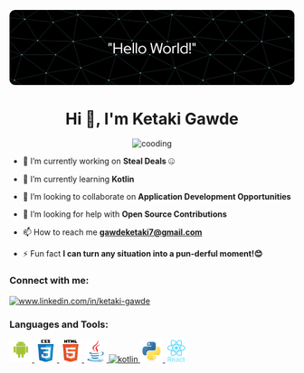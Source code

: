 ![logo](https://github.com/ke7aki/ke7aki/blob/main/github-header-image.png)
<h1 align="center">Hi 👋, I'm Ketaki Gawde</h1>
<p align="center">
<img alt="cooding"  src="https://mir-s3-cdn-cf.behance.net/project_modules/disp/601014116770475.6068beff4640a.gif">
</p>

- 🔭 I’m currently working on **Steal Deals** 🤐

- 🌱 I’m currently learning **Kotlin**

- 👯 I’m looking to collaborate on **Application Development Opportunities**

- 🤝 I’m looking for help with **Open Source Contributions**

- 📫 How to reach me **gawdeketaki7@gmail.com**

- ⚡ Fun fact **I can turn any situation into a pun-derful moment!😊**

<h3 align="left">Connect with me:</h3>
<p align="left">
<a href="https://linkedin.com/in/www.linkedin.com/in/ketaki-gawde" target="blank"><img align="center" src="https://raw.githubusercontent.com/rahuldkjain/github-profile-readme-generator/master/src/images/icons/Social/linked-in-alt.svg" alt="www.linkedin.com/in/ketaki-gawde" height="30" width="40" /></a>
</p>

<h3 align="left">Languages and Tools:</h3>
<p align="left"> <a href="https://developer.android.com" target="_blank" rel="noreferrer"> <img src="https://raw.githubusercontent.com/devicons/devicon/master/icons/android/android-original-wordmark.svg" alt="android" width="40" height="40"/> </a> <a href="https://www.w3schools.com/css/" target="_blank" rel="noreferrer"> <img src="https://raw.githubusercontent.com/devicons/devicon/master/icons/css3/css3-original-wordmark.svg" alt="css3" width="40" height="40"/> </a> <a href="https://www.w3.org/html/" target="_blank" rel="noreferrer"> <img src="https://raw.githubusercontent.com/devicons/devicon/master/icons/html5/html5-original-wordmark.svg" alt="html5" width="40" height="40"/> </a> <a href="https://www.java.com" target="_blank" rel="noreferrer"> <img src="https://raw.githubusercontent.com/devicons/devicon/master/icons/java/java-original.svg" alt="java" width="40" height="40"/> </a> <a href="https://kotlinlang.org" target="_blank" rel="noreferrer"> <img src="https://www.vectorlogo.zone/logos/kotlinlang/kotlinlang-icon.svg" alt="kotlin" width="40" height="40"/> </a> <a href="https://www.python.org" target="_blank" rel="noreferrer"> <img src="https://raw.githubusercontent.com/devicons/devicon/master/icons/python/python-original.svg" alt="python" width="40" height="40"/> </a> <a href="https://reactjs.org/" target="_blank" rel="noreferrer"> <img src="https://raw.githubusercontent.com/devicons/devicon/master/icons/react/react-original-wordmark.svg" alt="react" width="40" height="40"/> </a> </p>
